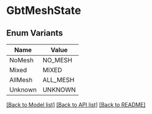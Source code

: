 # GbtMeshState

## Enum Variants

| Name | Value |
|---- | -----|
| NoMesh | NO_MESH |
| Mixed | MIXED |
| AllMesh | ALL_MESH |
| Unknown | UNKNOWN |


[[Back to Model list]](../README.md#documentation-for-models) [[Back to API list]](../README.md#documentation-for-api-endpoints) [[Back to README]](../README.md)



